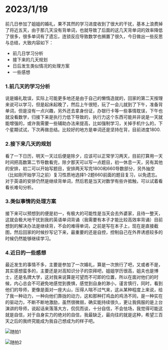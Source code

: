 # 2023/1/19

前几日参加了姐姐的婚礼，果不其然的学习进度收到了很大的干扰，基本上浪费掉了将近五天，由于那几天没有背单词，也就导致了后面的这几天背单词的效率降低了很多，很多单词有了遗忘，连锁反应导致数学也搁置了很久，今日做出一些反思与总结，大致内容如下：

- 前几日学习分析
- 接下来的几天规划
- 日后发生类似情况的处理方案
- 一些感想

### 1.前几天的学习分析

说是婚礼耽误，实际上可能更多地还是由于自己的懒惰造就的，回家的第二天按理来说可以学习，但是起床起晚了，然后上午很短，玩了一会儿就到了下午，准备背单词，但是没有一点兴趣，另外还去拿身份证，办银行卡等一些事情耽误，下午也就没看数学，归接下来是执行力低下导致的，执行力这个东西可能并非说是一天就能增强的，或许我需要一些辅助办法来提高，比如强制学习，关掉手机什么的，下个星期试试，下次再做总结。比较好的地方是单词还是坚持在背，目前进度1800.

### 2.接下来几天的规划

看了一下日历，明天一天过后便是除夕，应该可以正常学习两天，目前打算用一天时间把高数第二节导数看完，除夕那天可以写一点题目，初一休息一天，另有其他的安排，初二可以开始写题目，安排两天写完1800和660导数部分，另外抽空（比如刚开始学习之前）复习性质地选择1-2题660前面的题目复习，以免遗忘。对于英语的安排仍然是继续背单词，然后若是当天对数学有些许抵触，可以试着看看长难句分析。

### 3.类似事情的处理方案

接下来可以预想到的便是初一，有极大的可能性是当天会去外婆家，且待一整天，这就会极大地干扰到我的英语单词背诵（我需要有本子才能比较高效率背诵）目前想到的解决办法是继续背，不会的难得单词，之前是写在本子上，现在是直接截图，然后回家的时候抄写记下来，最重要的还是自控，控制自己在外界诱惑较多的时候仍然能够继续学习。

### 4.近日的一些感想

最近发生的事情不多，主要是参加了一次婚礼，算是一次旅行了吧，又或者不是，其实感想蛮多的，主要还是对高知识分子的崇拜吧，姐姐学历很高，姐夫也是博士，还是名牌大学，这对我来说算是可望而不可即的位置，所以在面对他们的时候，内心总会不可避免地感觉到畏惧，感觉到自身的渺小，谨言慎行，同时，看到他们的导师，更像是面对一座大山，压得人喘不过气来，这从某种程度上来说，给了我一种动力，一种向他们靠拢的动力，这和那种打鸡血的鸡汤不同，是一种实在的驱动力，不断不断地激励，虽然很微弱，确实能持续很久，更让我佩服的是上台演讲的导师，说起话来落落大方，侃侃而谈，十分自信，不会怯场，我觉得可能这就是自信，对于自身实力的绝对的自信，我最缺乏，最向往的就是这种，希望三百天之后的我终究能成为我自己想成为的样子吧。



![随拍1](./pic/随拍1.jpg)

![随拍2](./pic/随拍2.jpg)

